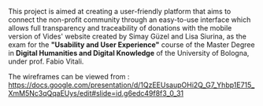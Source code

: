 This project is aimed at creating a user-friendly platform that aims to connect the non-profit community through an easy-to-use interface which allows full transparency and traceability of donations with the mobile version of Vides' website created by Simay Güzel and Lisa Siurina, as the exam for the **"Usability and User Experience"** course of the Master Degree in **Digital Humanities and Digital Knowledge** of the University of Bologna, under prof. Fabio Vitali.

The wireframes can be viewed from : https://docs.google.com/presentation/d/1QzEEUsaupOHi2Q_G7_Yhbp1E715_XmM5Nc3qQqaEUys/edit#slide=id.g6edc49f8f3_0_31 
